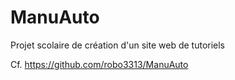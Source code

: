 # ManuAuto
Projet scolaire de création d'un site web de tutoriels

Cf. https://github.com/robo3313/ManuAuto
